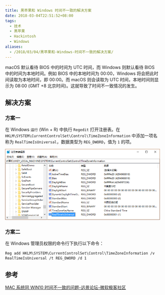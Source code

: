```yaml
---
title: 黑苹果和 Windows 时间不一致的解决方案
date: 2018-03-04T22:51:52+08:00
tags:
  - 技术
  - 黑苹果
  - Hackintosh
  - Windows
aliases:
  - /2018/03/04/黑苹果和-Windows-时间不一致的解决方案/
---
```


macOS 默认看待 BIOS 中的时间为 UTC 时间，而 Windows 则默认看待 BIOS 中的时间为本地时间。例如 BIOS 中的本地时间为 00:00，Windows 将会把此时间读取为本地时间，即 00:00。而 macOS 则会读取为 UTC 时间，本地时间则显示为 08:00 (GMT +8 北京时间)。这就导致了时间不一致情况的发生。

<!--more-->

## 解决方案

### 方案一

在 Windows `运行` (Win + R) 中执行 `Regedit` 打开注册表。在 `HKLM\SYSTEM\CurrentControlSet\Control\TimeZoneInformation` 中添加一项名称为 `RealTimeIsUniversal`，数据类型为 `REG_DWORD`，值为 `1` 的项。

![Regedit RealTimeIsUniversal](./Screenshot_1.png)

### 方案二

在 Windows 管理员权限的命令行下执行以下命令：

```
Reg add HKLM\SYSTEM\CurrentControlSet\Control\TimeZoneInformation /v RealTimeIsUniversal /t REG_DWORD /d 1
```

## 参考

[MAC 系统同 WIN10 时间不一致的问题-远景论坛-微软极客社区](http://bbs.pcbeta.com/forum.php?mod=viewthread&tid=1695542)
